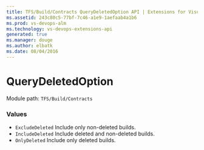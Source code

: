 ```yaml
---
title: TFS/Build/Contracts QueryDeletedOption API | Extensions for Visual Studio Team Services
ms.assetid: 243c80c5-77bf-7c46-a1e9-1aefaab4a1b6
ms.prod: vs-devops-alm
ms.technology: vs-devops-extensions-api
generated: true
ms.manager: douge
ms.author: elbatk
ms.date: 08/04/2016
---
```


# QueryDeletedOption

Module path: `TFS/Build/Contracts`

### Values

* `ExcludeDeleted` Include only non-deleted builds.
* `IncludeDeleted` Include deleted and non-deleted builds.
* `OnlyDeleted` Include only deleted builds.
